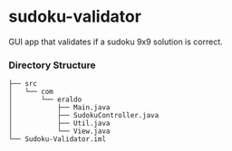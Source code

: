# sudoku-validator
GUI app that validates if a sudoku 9x9 solution is correct.


### Directory Structure
```├── README.md
├── src
│   └── com
│       └── eraldo
│           ├── Main.java
│           ├── SudokuController.java
│           ├── Util.java
│           └── View.java
└── Sudoku-Validator.iml

```
